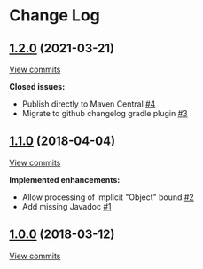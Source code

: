# Change Log

## [1.2.0](https://github.com/joffrey-bion/generics-explorer/tree/1.2.0) (2021-03-21)
[View commits](https://github.com/joffrey-bion/generics-explorer/compare/1.1.0...1.2.0)

**Closed issues:**

- Publish directly to Maven Central [\#4](https://github.com/joffrey-bion/generics-explorer/issues/4)
- Migrate to github changelog gradle plugin [\#3](https://github.com/joffrey-bion/generics-explorer/issues/3)

## [1.1.0](https://github.com/joffrey-bion/generics-explorer/tree/1.1.0) (2018-04-04)
[View commits](https://github.com/joffrey-bion/generics-explorer/compare/1.0.0...1.1.0)

**Implemented enhancements:**

- Allow processing of implicit "Object" bound [\#2](https://github.com/joffrey-bion/generics-explorer/issues/2)
- Add missing Javadoc [\#1](https://github.com/joffrey-bion/generics-explorer/issues/1)

## [1.0.0](https://github.com/joffrey-bion/generics-explorer/tree/1.0.0) (2018-03-12)
[View commits](https://github.com/joffrey-bion/generics-explorer/compare/c3985f27d53314b4f91cee3af7f2286e358b968b...1.0.0)

